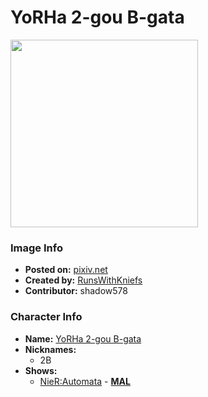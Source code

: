 # YoRHa 2-gou B-gata

<img src="https://raw.githubusercontent.com/shadow578/Project-Padoru/master/Padoru/nier-2b.png" height="300">

### Image Info
* **Posted on:**     [pixiv.net](https://www.pixiv.net/en/artworks/72324166)
* **Created by:**    [RunsWithKniefs](https://github.com/shadow578/Project-Padoru/blob/master/table-of-contents/creators/RunsWithKniefs.md)
* **Contributor:**   shadow578

### Character Info
* **Name:**   [YoRHa 2-gou B-gata](https://myanimelist.net/character/153798)
* **Nicknames:**
  * 2B
* **Shows:**
  * [NieR:Automata](https://github.com/shadow578/Project-Padoru/blob/master/table-of-contents/shows/NieRAutomata.md) - [__MAL__](https://myanimelist.net/manga/108495/NieR_Automata)


